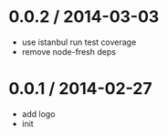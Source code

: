 
0.0.2 / 2014-03-03 
==================

  * use istanbul run test coverage
  * remove node-fresh deps

0.0.1 / 2014-02-27 
==================

  * add logo
  * init
